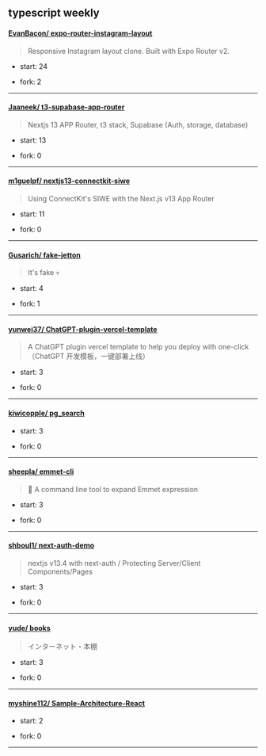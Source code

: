 ## typescript weekly

#### [EvanBacon/ expo-router-instagram-layout](https://github.com/EvanBacon/expo-router-instagram-layout)
>  Responsive Instagram layout clone. Built with Expo Router v2.
+ start: 24
+ fork: 2
---
#### [Jaaneek/ t3-supabase-app-router](https://github.com/Jaaneek/t3-supabase-app-router)
>  Nextjs 13 APP Router, t3 stack, Supabase (Auth, storage, database)
+ start: 13
+ fork: 0
---
#### [m1guelpf/ nextjs13-connectkit-siwe](https://github.com/m1guelpf/nextjs13-connectkit-siwe)
>  Using ConnectKit's SIWE with the Next.js v13 App Router
+ start: 11
+ fork: 0
---
#### [Gusarich/ fake-jetton](https://github.com/Gusarich/fake-jetton)
>  It's fake 💀
+ start: 4
+ fork: 1
---
#### [yunwei37/ ChatGPT-plugin-vercel-template](https://github.com/yunwei37/ChatGPT-plugin-vercel-template)
>  A ChatGPT plugin vercel template to help you deploy with one-click （ChatGPT 开发模板，一键部署上线）
+ start: 3
+ fork: 0
---
#### [kiwicopple/ pg_search](https://github.com/kiwicopple/pg_search)
>  
+ start: 3
+ fork: 0
---
#### [sheepla/ emmet-cli](https://github.com/sheepla/emmet-cli)
>  🦕 A command line tool to expand Emmet expression
+ start: 3
+ fork: 0
---
#### [shboul1/ next-auth-demo](https://github.com/shboul1/next-auth-demo)
>  nextjs v13.4 with next-auth / Protecting Server/Client Components/Pages
+ start: 3
+ fork: 0
---
#### [yude/ books](https://github.com/yude/books)
>  インターネット・本棚
+ start: 3
+ fork: 0
---
#### [myshine112/ Sample-Architecture-React](https://github.com/myshine112/Sample-Architecture-React)
>  
+ start: 2
+ fork: 0
---